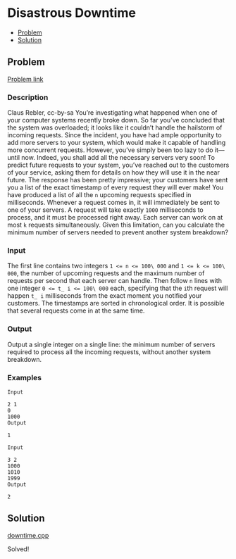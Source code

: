 # Disastrous Downtime
- [Problem](#problem)
- [Solution](#downtime.cpp)

## Problem
[Problem link](https://open.kattis.com/problems/downtime)

### Description
 Claus Rebler, cc-by-sa You’re investigating what happened when one of your computer systems recently broke down. So far you’ve concluded that the system was overloaded; it looks like it couldn’t handle the hailstorm of incoming requests. Since the incident, you have had ample opportunity to add more servers to your system, which would make it capable of handling more concurrent requests. However, you’ve simply been too lazy to do it—until now. Indeed, you shall add all the necessary servers very soon!
To predict future requests to your system, you’ve reached out to the customers of your service, asking them for details on how they will use it in the near future. The response has been pretty impressive; your customers have sent you a list of the exact timestamp of every request they will ever make!
You have produced a list of all the `n` upcoming requests specified in milliseconds. Whenever a request comes in, it will immediately be sent to one of your servers. A request will take exactly `1000` milliseconds to process, and it must be processed right away.
Each server can work on at most `k` requests simultaneously. Given this limitation, can you calculate the minimum number of servers needed to prevent another system breakdown?

### Input
The first line contains two integers `1 <= n <= 100\ 000` and `1 <= k <= 100\ 000`, the number of upcoming requests and the maximum number of requests per second that each server can handle.
Then follow `n` lines with one integer `0 <= t_ i <= 100\ 000` each, specifying that the `i`th request will happen `t_ i` milliseconds from the exact moment you notified your customers. The timestamps are sorted in chronological order. It is possible that several requests come in at the same time.

### Output
Output a single integer on a single line: the minimum number of servers required to process all the incoming requests, without another system breakdown. 

### Examples
```
Input

2 1
0
1000
Output

1
```
```
Input

3 2
1000
1010
1999
Output

2
```


## Solution

[downtime.cpp](./downtime.cpp)

Solved!